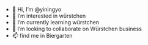 - 👋 Hi, I’m @yiningyo
- 👀 I’m interested in würstchen
- 🌱 I’m currently learning würstchen
- 💞️ I’m looking to collaborate on Würstchen business
- 📫 find me in Biergarten

<!---
yiningyo/yiningyo is a ✨ special ✨ repository because its `README.md` (this file) appears on your GitHub profile.
You can click the Preview link to take a look at your changes.
--->

